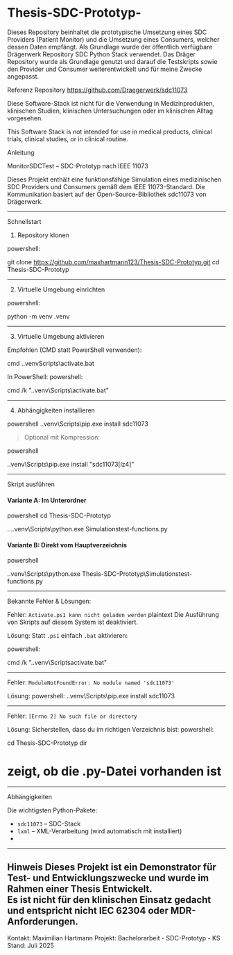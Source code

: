 # Thesis-SDC-Prototyp-

Dieses Repository beinhaltet die prototypische Umsetzung eines SDC Providers (Patient Monitor) und die Umsetzung eines Consumers, welcher dessen Daten empfängt. Als Grundlage wurde der öffentlich verfügbare Drägerwerk Repository SDC Python Stack verwendet.
Das Dräger Repository wurde als Grundlage genutzt und darauf die Testskripts sowie den Provider und Consumer weiterentwickelt und für meine Zwecke angepasst.

Referenz Repository
https://github.com/Draegerwerk/sdc11073

Diese Software-Stack ist nicht für die Verwendung in Medizinprodukten, klinischen Studien, klinischen Untersuchungen oder im klinischen Alltag vorgesehen.

This Software Stack is not intended for use in medical products, clinical trials, clinical studies, or in clinical routine.

Anleitung 

MonitorSDCTest – SDC-Prototyp nach IEEE 11073

Dieses Projekt enthält eine funktionsfähige Simulation eines medizinischen SDC Providers und Consumers gemäß dem IEEE 11073-Standard. Die Kommunikation basiert auf der Open-Source-Bibliothek sdc11073 von Drägerwerk.


---

Schnellstart

1. Repository klonen

powershell:

git clone https://github.com/maxhartmann123/Thesis-SDC-Prototyp.git
cd Thesis-SDC-Prototyp

---

2. Virtuelle Umgebung einrichten

powershell:

python -m venv .venv

---

3. Virtuelle Umgebung aktivieren

Empfohlen (CMD statt PowerShell verwenden):

cmd .\.venvScripts\activate.bat

In PowerShell:
powershell:

cmd /k ".\.venv\Scripts\activate.bat"

---

4. Abhängigkeiten installieren

powershell
.\.venv\Scripts\pip.exe install sdc11073

> Optional mit Kompression:

powershell

.\.venv\Scripts\pip.exe install "sdc11073[lz4]"

---

Skript ausführen

#### Variante A: Im Unterordner
powershell
cd Thesis-SDC-Prototyp

..\.\.venv\Scripts\python.exe Simulationstest-functions.py

#### Variante B: Direkt vom Hauptverzeichnis
powershell

.\.venv\Scripts\python.exe Thesis-SDC-Prototyp\Simulationstest-functions.py

---

Bekannte Fehler & Lösungen:

Fehler: `Activate.ps1 kann nicht geladen werden`
plaintext Die Ausführung von Skripts auf diesem System ist deaktiviert.

Lösung: Statt `.ps1` einfach `.bat` aktivieren:

powershell:

cmd /k ".\.venv\Scriptsactivate.bat"

---

Fehler: `ModuleNotFoundError: No module named 'sdc11073'`

Lösung: 
powershell:
.\.venv\Scripts\pip.exe install sdc11073

---

Fehler: `[Errno 2] No such file or directory`

Lösung: Sicherstellen, dass du im richtigen Verzeichnis bist:
powershell: 

cd Thesis-SDC-Prototyp dir  

# zeigt, ob die .py-Datei vorhanden ist

---
Abhängigkeiten

Die wichtigsten Python-Pakete:

- `sdc11073` – SDC-Stack
- `lxml` – XML-Verarbeitung (wird automatisch mit installiert)
- 
---

Hinweis
Dieses Projekt ist ein Demonstrator für Test- und Entwicklungszwecke und wurde im Rahmen einer Thesis Entwickelt.  
Es ist nicht für den klinischen Einsatz gedacht und entspricht nicht IEC 62304 oder MDR-Anforderungen.
---
Kontakt:
Maximilian Hartmann
Projekt: Bachelorarbeit - SDC-Prototyp - KS
Stand: Juli 2025

